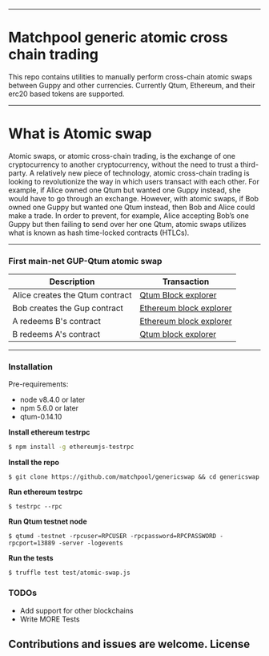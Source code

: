 ----

# Matchpool generic atomic cross chain trading
This repo contains utilities to manually perform cross-chain atomic swaps between Guppy and other currencies. Currently Qtum, Ethereum, and their erc20 based tokens are supported.

----

# What is Atomic swap
Atomic swaps, or atomic cross-chain trading, is the exchange of one cryptocurrency to
another cryptocurrency, without the need to trust a third-party.
A relatively new piece of technology, atomic cross-chain trading is looking to revolutionize the way in which users transact with each other.
For example, if Alice owned one Qtum but wanted one Guppy instead, she would have to go through an exchange.
However, with atomic swaps, if Bob owned one Guppy but wanted one Qtum instead, then Bob and Alice could make a trade.
In order to prevent, for example, Alice accepting Bob’s one Guppy but then failing to send over her one Qtum, atomic swaps utilizes what is known as hash time-locked contracts (HTLCs).

----

### First main-net GUP-Qtum atomic swap

| Description | Transaction |
| ------ | ------ |
| Alice creates the Qtum contract | [Qtum Block explorer](https://explorer.qtum.org/tx/696160b8ee46627a75b9532fdbf8fbc36486043bc30a7f564439b23a3dfc63a0)|
| Bob creates the Gup contract  | [Ethereum block explorer](https://etherscan.io/tx/0x2468ed970396cd1c52e1a56e94cb7d3e77967829205505d3f0e72855471d4ebe) |
| A redeems B's contract | [Ethereum block explorer](https://etherscan.io/tx/0x45b57f141c34859e04f7852d86e39a1dfd7115d5a741df9cb94d22368e6bed32)|
| B redeems A's contract | [Qtum block explorer](https://explorer.qtum.org/tx/ebcfcc97bbbd344ad8d3de38c9935db349c99ab91e769db1b59464d10c210268) |

----

### Installation

Pre-requirements:

 - node v8.4.0 or later
 - npm 5.6.0 or later
 - qtum-0.14.10

**Install ethereum testrpc**
```sh
$ npm install -g ethereumjs-testrpc
```
**Install the repo**
```ssh
$ git clone https://github.com/matchpool/genericswap && cd genericswap
```
**Run ethereum testrpc**
```ssh
$ testrpc --rpc
```

**Run Qtum testnet node**

```ssh
$ qtumd -testnet -rpcuser=RPCUSER -rpcpassword=RPCPASSWORD -rpcport=13889 -server -logevents
```
**Run the tests**
```ssh
$ truffle test test/atomic-swap.js
```

### TODOs

 - Add support for other blockchains
 - Write MORE Tests


Contributions and issues are welcome.
License
----


